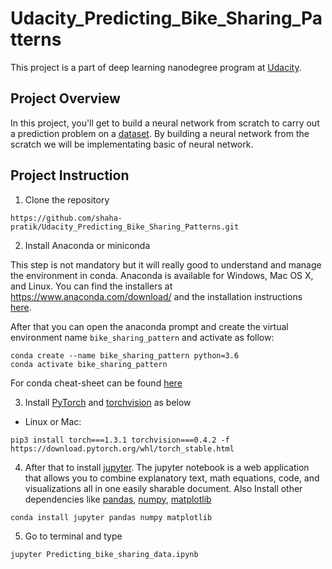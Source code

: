 # Udacity_Predicting_Bike_Sharing_Patterns
This project is a part of deep learning nanodegree program at [Udacity](https://www.udacity.com/course/deep-learning-nanodegree--nd101).

## Project Overview

In this project, you'll get to build a neural network from scratch to carry out a prediction problem on a [dataset](https://archive.ics.uci.edu/ml/datasets/Bike+Sharing+Dataset). By building a neural network from the scratch we will be implementating basic of neural network.

## Project Instruction

1. Clone the repository

```
https://github.com/shaha-pratik/Udacity_Predicting_Bike_Sharing_Patterns.git
```
2. Install Anaconda or miniconda

This step is not mandatory but it will really good to understand and manage the environment in conda. Anaconda is available for Windows, Mac OS X, and Linux. You can find the installers at https://www.anaconda.com/download/ and the installation instructions [here](https://docs.anaconda.com/anaconda/install/).

After that you can open the anaconda prompt and create the virtual environment name `bike_sharing_pattern` and activate as follow:

```
conda create --name bike_sharing_pattern python=3.6
conda activate bike_sharing_pattern
```

For conda cheat-sheet can be found [here](https://docs.conda.io/projects/conda/en/latest/user-guide/cheatsheet.html)

3. Install [PyTorch](https://pytorch.org/) and [torchvision](https://pytorch.org/docs/stable/torchvision/index.html) as below

* Linux or Mac:
```
pip3 install torch===1.3.1 torchvision===0.4.2 -f https://download.pytorch.org/whl/torch_stable.html
```

4. After that to install [jupyter](https://jupyter.org/). The jupyter notebook is a web application that allows you to combine explanatory text, math equations, code, and visualizations all in one easily sharable document.
Also Install other dependencies like [pandas](https://pandas.pydata.org/), [numpy](https://numpy.org/), [matplotlib](https://matplotlib.org/)
```
conda install jupyter pandas numpy matplotlib
```

5. Go to terminal and type
```
jupyter Predicting_bike_sharing_data.ipynb
```
